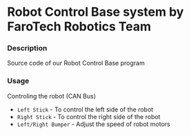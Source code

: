 # Robot Control Base system by FaroTech Robotics Team

### Description
Source code of our Robot Control Base program

### Usage
Controling the robot (CAN Bus)
- `Left Stick` - To control the left side of the robot
- `Right Stick` - To control the right side of the robot
- `Left/Right Bumper` - Adjust the speed of robot motors
